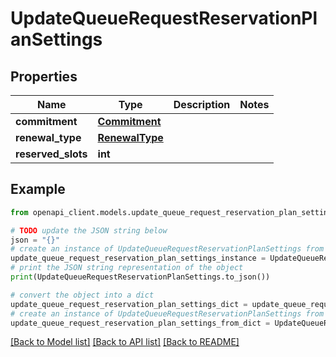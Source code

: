 # UpdateQueueRequestReservationPlanSettings


## Properties

Name | Type | Description | Notes
------------ | ------------- | ------------- | -------------
**commitment** | [**Commitment**](Commitment.md) |  | 
**renewal_type** | [**RenewalType**](RenewalType.md) |  | 
**reserved_slots** | **int** |  | 

## Example

```python
from openapi_client.models.update_queue_request_reservation_plan_settings import UpdateQueueRequestReservationPlanSettings

# TODO update the JSON string below
json = "{}"
# create an instance of UpdateQueueRequestReservationPlanSettings from a JSON string
update_queue_request_reservation_plan_settings_instance = UpdateQueueRequestReservationPlanSettings.from_json(json)
# print the JSON string representation of the object
print(UpdateQueueRequestReservationPlanSettings.to_json())

# convert the object into a dict
update_queue_request_reservation_plan_settings_dict = update_queue_request_reservation_plan_settings_instance.to_dict()
# create an instance of UpdateQueueRequestReservationPlanSettings from a dict
update_queue_request_reservation_plan_settings_from_dict = UpdateQueueRequestReservationPlanSettings.from_dict(update_queue_request_reservation_plan_settings_dict)
```
[[Back to Model list]](../README.md#documentation-for-models) [[Back to API list]](../README.md#documentation-for-api-endpoints) [[Back to README]](../README.md)


